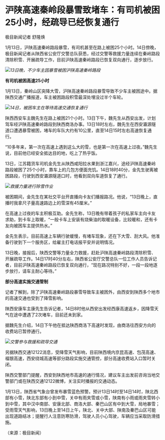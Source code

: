 # 沪陕高速秦岭段暴雪致堵车：有司机被困25小时，经疏导已经恢复通行

极目新闻记者 舒隆焕

1月13日，沪陕高速秦岭路段暴雪，有司机甚至在路上被困25个小时。14日傍晚，极目新闻记者从陕西省公安厅交警总队获悉，经过交警等救援力量连续在秦岭路段清除积雪、开展疏导工作，目前沪陕高速秦岭路段已恢复双向通行，逐步放行。

![](https://inews.gtimg.com/newsapp_bt/0/15611146659/1000)_13日晚，不少车主因暴雪被困沪陕高速秦岭路段_

**有司机被困高速25小时**

1月13日，秦岭山区突降大雪，沪陕高速秦岭路段暴雪导致不少车主被困途中。据陕西交通广播报道，车主被困路段积雪最深处埋没过半个车轮。

![](https://inews.gtimg.com/newsapp_bt/0/15611146660/1000)_14日，被困车主在等待高速交通恢复通行_

陕西西安车主魏先生在路上被困21个小时。13日下午，魏先生从西安出发，计划驾车经沪陕高速秦岭路段到陕西商洛办事。13日18时左右，魏先生在西安灞源隧道口遭遇暴雪被困，堵车的车队大约有10公里，直至14日15时左右高速恢复通行。

“10多年来，第一次在高速上遇到这么大的雪，也是第一次在高速上过夜。”魏先生说，目前他已经安全抵达目的地，吃上了热乎饭。

13日，江苏籍货车司机金先生从陕西咸阳拉水果到浙江嘉兴，途经沪陕高速秦岭路段被困了25个小时，靠车上的几包方便面充饥。14日18时40分，金先生驶离被困路段，行驶到西安灞源隧道口时，他看到双向车道恢复了通行。

![](https://inews.gtimg.com/newsapp_bt/0/15611146662/1000)_救援力量进行除雪作业_

被困期间，金先生在某社交平台开直播向卡友们播报路况。他说，“13日晚上，直播时我拿尺子量高速路边上的雪深有45厘米。”

在高速上过夜的车主积极互助。金先生称，13日晚有带着孩子的私家车主向卡友求助，到卡车上取暖，“一般卡车上安装有烧柴油的取暖设备，比较暖和，还有卡友向被困车主提供热水。”

金先生表示，目前高速上车辆行驶缓慢，有堵车现象，还在下大雪、刮大风。他准备行驶到下一个服务区，给雇主打电话报平安并说明情况。

13日晚，接报后，陕西交警等力量全力救援，赶赴沪陕高速秦岭路段清除积雪、开展疏导工作。14日17时40分左右，陕西省公安厅交警总队一位工作人员告诉记者，目前沪陕高速秦岭路段已恢复双向通行，“现在路况特别不好，一段一段地逐步放行，请车主耐心等待。”

**部分高速实施交通管制**

记者了解到，除了沪陕高速秦岭路段暴雪导致车主被困外，由西安到陕西多个地市的高速交通也受到了降雪影响。

陕西安康车主康先生告诉记者，14日8时他从西安出发经西康高速返乡，因降雪天气在途中遭遇了2次堵车，目前还未到家。

据魏先生介绍，14日下午他在抵达陕西商洛下高速时发现，由商洛往西安方向的收费站已暂停通行。

![](https://inews.gtimg.com/newsapp_bt/0/15611146665/1000)_交警参与救援和疏导交通_

另据陕西交通12122消息，受降雪天气影响，目前陕西境内京昆高速、包茂高速、福银高速，西安绕城高速等部分路段实施交通管控，部分高速收费站入口暂时关闭。

陕西交警部门提醒，西安到陕西地市高速的通行情况，建议车主出发前咨询当地交警部门或在陕西交通12122微博，关注实时播报的交通动态。

1月13日，陕西省气象台曾发布暴雪蓝色预警。预计13日14时至14日14时，陕北西部有小雪，陕北东部有小到中雪，关中有雨夹雪或小雪，陕南有小雨或雨夹雪转小到中雪，其中汉中南部、安康北部、商洛大部、秦巴山区有中到大雪，局地暴雪；受雨雪天气影响，13日晚上至14日上午，陕北、关中大部、陕南及秦巴山区可能出现道路结冰；提醒行人注意防寒防滑，驾驶人员小心驾驶，车辆应当采取防滑措施。

（来源：极目新闻）

